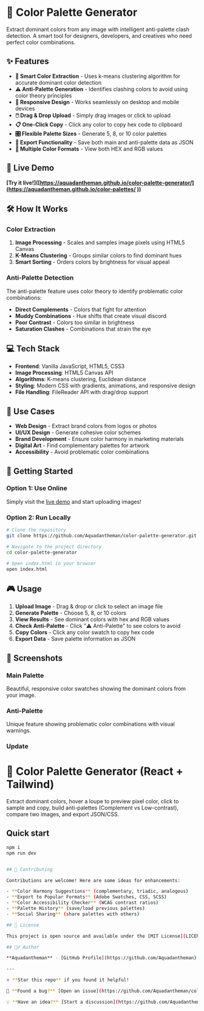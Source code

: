 # 🎨 Color Palette Generator

Extract dominant colors from any image with intelligent anti-palette clash detection. A smart tool for designers, developers, and creatives who need perfect color combinations.

## ✨ Features

- **🧠 Smart Color Extraction** - Uses k-means clustering algorithm for accurate dominant color detection
- **⚠️ Anti-Palette Generation** - Identifies clashing colors to avoid using color theory principles
- **📱 Responsive Design** - Works seamlessly on desktop and mobile devices
- **🖱️ Drag & Drop Upload** - Simply drag images or click to upload
- **📋 One-Click Copy** - Click any color to copy hex code to clipboard
- **🎛️ Flexible Palette Sizes** - Generate 5, 8, or 10 color palettes
- **💾 Export Functionality** - Save both main and anti-palette data as JSON
- **🎯 Multiple Color Formats** - View both HEX and RGB values

## 🚀 Live Demo

**[Try it live!]([https://aquadantheman.github.io/color-palette-generator/](https://aquadantheman.github.io/color-palettes/
))**

## 🛠️ How It Works

### Color Extraction
1. **Image Processing** - Scales and samples image pixels using HTML5 Canvas
2. **K-Means Clustering** - Groups similar colors to find dominant hues
3. **Smart Sorting** - Orders colors by brightness for visual appeal

### Anti-Palette Detection
The anti-palette feature uses color theory to identify problematic color combinations:
- **Direct Complements** - Colors that fight for attention
- **Muddy Combinations** - Hue shifts that create visual discord
- **Poor Contrast** - Colors too similar in brightness
- **Saturation Clashes** - Combinations that strain the eye

## 💻 Tech Stack

- **Frontend**: Vanilla JavaScript, HTML5, CSS3
- **Image Processing**: HTML5 Canvas API
- **Algorithms**: K-means clustering, Euclidean distance
- **Styling**: Modern CSS with gradients, animations, and responsive design
- **File Handling**: FileReader API with drag/drop support

## 🎯 Use Cases

- **Web Design** - Extract brand colors from logos or photos
- **UI/UX Design** - Generate cohesive color schemes
- **Brand Development** - Ensure color harmony in marketing materials
- **Digital Art** - Find complementary palettes for artwork
- **Accessibility** - Avoid problematic color combinations

## 🚀 Getting Started

### Option 1: Use Online
Simply visit the [live demo](https://aquadantheman.github.io/color-palette-generator/) and start uploading images!

### Option 2: Run Locally
```bash
# Clone the repository
git clone https://github.com/Aquadantheman/color-palette-generator.git

# Navigate to the project directory
cd color-palette-generator

# Open index.html in your browser
open index.html
```

## 🎮 Usage

1. **Upload Image** - Drag & drop or click to select an image file
2. **Generate Palette** - Choose 5, 8, or 10 colors
3. **View Results** - See dominant colors with hex and RGB values
4. **Check Anti-Palette** - Click "⚠️ Anti-Palette" to see colors to avoid
5. **Copy Colors** - Click any color swatch to copy hex code
6. **Export Data** - Save palette information as JSON

## 🎨 Screenshots

### Main Palette
Beautiful, responsive color swatches showing the dominant colors from your image.

### Anti-Palette
Unique feature showing problematic color combinations with visual warnings.

### Update
# 🎨 Color Palette Generator (React + Tailwind)

Extract dominant colors, hover a loupe to preview pixel color, click to sample and copy, build anti-palettes (Complement vs Low-contrast), compare two images, and export JSON/CSS.

## Quick start

```bash
npm i
npm run dev


## 🤝 Contributing

Contributions are welcome! Here are some ideas for enhancements:

- **Color Harmony Suggestions** (complementary, triadic, analogous)
- **Export to Popular Formats** (Adobe Swatches, CSS, SCSS)
- **Color Accessibility Checker** (WCAG contrast ratios)
- **Palette History** (save/load previous palettes)
- **Social Sharing** (share palettes with others)

## 📄 License

This project is open source and available under the [MIT License](LICENSE).

## 🙋‍♂️ Author

**Aquadantheman** - [GitHub Profile](https://github.com/Aquadantheman)

---

⭐ **Star this repo** if you found it helpful! 

🐛 **Found a bug?** [Open an issue](https://github.com/Aquadantheman/color-palette-generator/issues)

💡 **Have an idea?** [Start a discussion](https://github.com/Aquadantheman/color-palette-generator/discussions)

